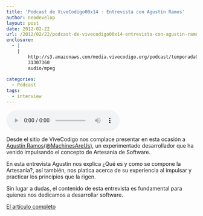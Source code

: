 ```yaml
---
title: 'Podcast de ViveCodigo00x14 : Entrevista con Agustín Ramos'
author: neodevelop
layout: post
date: 2012-02-22
url: /2012/02/22/podcast-de-vivecodigo00x14-entrevista-con-agustin-ramos/
enclosure:
  - |
    |
        http://s3.amazonaws.com/media.vivecodigo.org/podcast/temporada0/ViveCodigo00x14.mp3
        31307360
        audio/mpeg
        
categories:
  - Podcast
tags:
  - interview
---
```

<audio width="300" height="32" controls="controls"><source src="http://s3.amazonaws.com/media.vivecodigo.org/podcast/temporada0/ViveCodigo00x14.mp3" type="audio/mpeg" /></audio>

Desde el sitio de ViveCodigo nos complace presentar en esta ocasión a [Agustín Ramos(@MachinesAreUs)][1], un experimentado desarrollador que ha venido impulsando el concepto de Artesanía de Software.

En esta entrevista Agustín nos explica ¿Qué es y como se compone la Artesanía?, así también, nos platica acerca de su experiencia al impulsar y practicar los principios que la rigen.

Sin lugar a dudas, el contenido de esta entrevista es fundamental para quienes nos dedicamos a desarrollar software.

[El artículo completo][2]


 [1]: http://twitter.com/MachinesAreUs
 [2]: http://vivecodigo.org/2012/02/22/podcast-14-de-la-temporada-0/
